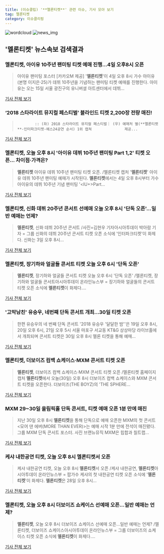 ```yaml
---
title: (이슈클립) '**멜론티켓**' 관련 이슈, 기사 모아 보기
tag: 멜론티켓
category: 이슈클리핑
---
```

![wordcloud](https://s3.ap-northeast-2.amazonaws.com/lyrics101-wordcloud/2018-09-04-1536058553.png)
![news_img](https://user-images.githubusercontent.com/42597476/44507050-1206f400-a6e4-11e8-8d98-7ffbfebb353f.png)
## **'**멜론티켓**'** 뉴스속보 검색결과
### **멜론티켓**, 아이유 10주년 팬미팅 티켓 예매 진행…4일 오후8시 오픈

>아이유 팬미팅 포스터 [카카오M 제공] '**멜론티켓**'이 4일 오후 8시 가수 아이유(본명 이지은·25)가 데뷔 10주년을 기념하는 팬미팅 티켓 예매를 진행한다. 아이유는 오는 15일 서울 광진구의 유니버셜 아트센터에서 데뷔...

<a href="http://news20.busan.com/controller/newsController.jsp?newsId=20180904000313" target="_blank">기사 전체 보기</a>

### ‘2018 스타라이트 뮤지컬 페스티벌’ 블라인드 티켓 2,200장 전량 매진!

>             :: (좌) 2018 스타라이트 뮤지컬 페스티벌｜ (우) 예매처 별(**멜론티켓**-인터파크티켓-예스24공연 순서) 1위 캡쳐               제공...

<a href="http://ch.yes24.com/Article/View/36897" target="_blank">기사 전체 보기</a>

### **멜론티켓**, 오늘 오후 8시 '아이유 데뷔 10주년 팬미팅 Part 1,2' 티켓 오픈… 차이점·가격은?

>**멜론티켓** 아이유 데뷔 10주년 팬미팅 티켓 오픈. /멜론티켓 캡처  '**멜론티켓**' 아이유 데뷔 10주년 팬미팅 예매가 시작된다.   **멜론티켓**에서는 4일 오후 8시부터 가수 아이유의 데뷔 10주년 기념 팬미팅 '<IU+>Part...

<a href="http://www.kyeongin.com/main/view.php?key=20180904001919078" target="_blank">기사 전체 보기</a>

### **멜론티켓**, 신화 데뷔 20주년 콘서트 선예매 오늘 오후 8시 '단독 오픈'…일반 예매는 언제?

>**멜론티켓**, 신화 데뷔 20주년 콘서트 /사진=김현우 기자아시아투데이 박아람 기자 = 그룹 신화의 데뷔 20주년 콘서트 티켓 오픈 소식에 '인터파크티켓'이 화제다. 신화는 3일 오후 8시...

<a href="http://www.asiatoday.co.kr/view.php?key=20180903001021164" target="_blank">기사 전체 보기</a>

### **멜론티켓**, 장기하와 얼굴들 콘서트 티켓 오늘 오후 6시 '단독 오픈'

>**멜론티켓**, 장기하와 얼굴들 콘서트 티켓 오늘 오후 6시 '단독 오픈' /멜론티켓, 장기하와 얼굴들 콘서트아시아투데이 온라인뉴스부 = 장기하와 얼굴들의 콘서트 티켓 오픈 소식에 **멜론티켓**이 화제다....

<a href="http://www.asiatoday.co.kr/view.php?key=20180831001743133" target="_blank">기사 전체 보기</a>

### '고막남친' 유승우, 네번째 단독 콘서트 개최…30일 티켓 오픈

>한편 유승우의 네 번째 단독 콘서트 '2018 유승우 '달달한 밤''은 19일 오후 8시, 20일 오후 6시, 21일 오후 5시 서울 마포구 서교동 KT&G 상상마당 라이브홀에서 개최되며 콘서트 티켓은 30일 오후 8시 멜론 티켓을 통해 예매...

<a href="http://www.obsnews.co.kr/news/articleView.html?idxno=1113467" target="_blank">기사 전체 보기</a>

### **멜론티켓**, 더보이즈 컴백 쇼케이스·MXM 콘서트 티켓 오픈

>**멜론티켓**, 더보이즈 컴백 쇼케이스·MXM 콘서트 티켓 오픈 /멜론티켓 홈페이지 캡처  **멜론티켓**에서 오늘(30일) 오후 8시 더보이즈 컴백 쇼케이스와 MXM 콘서트 티켓을 오픈한다. 더보이즈(THE BOYZ)의 'THE SPHERE...

<a href="http://www.kyeongin.com/main/view.php?key=20180830001951447" target="_blank">기사 전체 보기</a>

### MXM 29~30일 올림픽홀 단독 콘서트, 티켓 예매 오픈 1분 만에 매진

>지난 30일 오후 8시 **멜론티켓**을 통해 단독으로 예매 오픈한 MXM의 첫 콘서트 <모어 댄 에버(MORE THAN EVER)>는 예매 시작 1분 만에 전석이 매진됐다. 그룹 MXM 단독 콘서트 포스터. 사진 브랜뉴뮤직 MXM은 힙합과 칠트랩...

<a href="http://sports.khan.co.kr/news/sk_index.html?art_id=201809011656003&sec_id=540101&pt=nv" target="_blank">기사 전체 보기</a>

### 케샤 내한공연 티켓, 오늘 오후 8시 **멜론티켓**서 오픈

>케샤 내한공연 티켓, 오늘 오후 8시 **멜론티켓**서 오픈 /케샤 내한공연, **멜론티켓**아시아투데이 온라인뉴스부 = 팝가수 케샤의 첫 내한공연 티켓 오픈 소식에 '**멜론티켓**'이 화제다. **멜론티켓**은 28일 오후 8시...

<a href="http://www.asiatoday.co.kr/view.php?key=20180828001751505" target="_blank">기사 전체 보기</a>

### **멜론티켓**, 오늘 오후 8시 더보이즈 쇼케이스 선예매 오픈…일반 예매는 언제?

>**멜론티켓**, 오늘 오후 8시 더보이즈 쇼케이스 선예매 오픈…일반 예매는 언제? /멜론티켓, 더보이즈 쇼케이스아시아투데이 온라인뉴스부 = 그룹 더보이즈의 쇼케이스 티켓 오픈 소식에 **멜론티켓**이 화제다....

<a href="http://www.asiatoday.co.kr/view.php?key=20180828001928276" target="_blank">기사 전체 보기</a>


